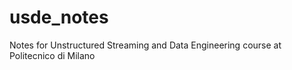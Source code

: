 # usde_notes

Notes for Unstructured Streaming and Data Engineering course at Politecnico di Milano

